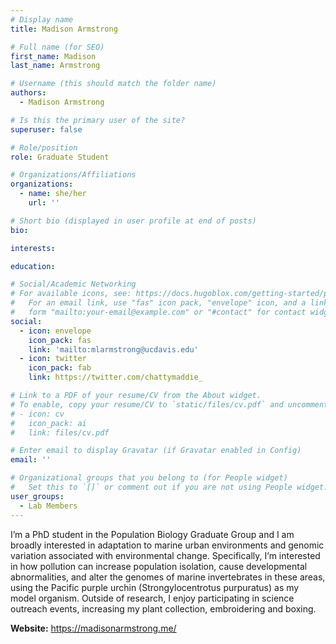 ```yaml
---
# Display name
title: Madison Armstrong

# Full name (for SEO)
first_name: Madison
last_name: Armstrong

# Username (this should match the folder name)
authors:
  - Madison Armstrong

# Is this the primary user of the site?
superuser: false

# Role/position
role: Graduate Student

# Organizations/Affiliations
organizations:
  - name: she/her
    url: ''

# Short bio (displayed in user profile at end of posts)
bio: 

interests:

education:

# Social/Academic Networking
# For available icons, see: https://docs.hugoblox.com/getting-started/page-builder/#icons
#   For an email link, use "fas" icon pack, "envelope" icon, and a link in the
#   form "mailto:your-email@example.com" or "#contact" for contact widget.
social:
  - icon: envelope
    icon_pack: fas
    link: 'mailto:mlarmstrong@ucdavis.edu'
  - icon: twitter
    icon_pack: fab
    link: https://twitter.com/chattymaddie_

# Link to a PDF of your resume/CV from the About widget.
# To enable, copy your resume/CV to `static/files/cv.pdf` and uncomment the lines below.
# - icon: cv
#   icon_pack: ai
#   link: files/cv.pdf

# Enter email to display Gravatar (if Gravatar enabled in Config)
email: ''

# Organizational groups that you belong to (for People widget)
#   Set this to `[]` or comment out if you are not using People widget.
user_groups:
  - Lab Members
---
```


I’m a PhD student in the Population Biology Graduate Group and I am broadly interested in adaptation to marine urban environments and genomic variation associated with environmental change. Specifically, I’m interested in how pollution can increase population isolation, cause developmental abnormalities, and alter the genomes of marine invertebrates in these areas, using the Pacific purple urchin (Strongylocentrotus purpuratus) as my model organism. Outside of research, I enjoy participating in science outreach events, increasing my plant collection, embroidering and boxing.

**Website:** https://madisonarmstrong.me/